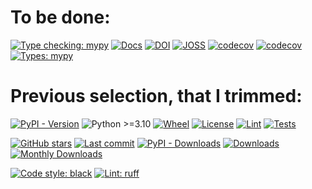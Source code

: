 # To be done:

[![Type checking: mypy](https://img.shields.io/badge/type%20checking-mypy-2a6db2)](https://mypy-lang.org/)
[![Docs](https://readthedocs.org/projects/pythainer/badge/?version=latest)](https://pythainer.readthedocs.io/en/latest/)
[![DOI](https://zenodo.org/badge/DOI/10.5281/zenodo.xxxxxxx.svg)](https://doi.org/10.5281/zenodo.xxxxxxx)
[![JOSS](https://joss.theoj.org/papers/10.xxxxx/status.svg)](https://joss.theoj.org/papers/10.xxxxx)
[![codecov](https://codecov.io/gh/apaolillo/pythainer/branch/main/graph/badge.svg)](https://codecov.io/gh/apaolillo/pythainer)
[![codecov](https://codecov.io/gh/apaolillo/pythainer/branch/main/graph/badge.svg)](https://codecov.io/gh/apaolillo/pythainer)
[![Types: mypy](https://img.shields.io/badge/types-mypy-2a6db2)](http://mypy-lang.org/)

# Previous selection, that I trimmed:

[![PyPI - Version](https://img.shields.io/pypi/v/pythainer)](https://pypi.org/project/pythainer)
![Python >=3.10](https://img.shields.io/badge/python-%E2%89%A53.10-blue)
[![Wheel](https://img.shields.io/pypi/wheel/pythainer)](https://pypi.org/project/pythainer)
[![License](https://img.shields.io/github/license/apaolillo/pythainer)](LICENSE)
[![Lint](https://github.com/apaolillo/pythainer/actions/workflows/codefmt.yml/badge.svg)](https://github.com/apaolillo/pythainer/actions/workflows/codefmt.yml)
[![Tests](https://github.com/apaolillo/pythainer/actions/workflows/tests.yml/badge.svg)](https://github.com/apaolillo/pythainer/actions/workflows/tests.yml)

[![GitHub stars](https://img.shields.io/github/stars/apaolillo/pythainer)](https://github.com/apaolillo/pythainer/stargazers)
[![Last commit](https://img.shields.io/github/last-commit/apaolillo/pythainer)](https://github.com/apaolillo/pythainer/commits/main)
[![PyPI - Downloads](https://img.shields.io/pypi/dm/pythainer)](https://pypi.org/project/pythainer)
[![Downloads](https://static.pepy.tech/badge/pythainer)](https://pepy.tech/project/pythainer)
[![Monthly Downloads](https://static.pepy.tech/badge/pythainer/month)](https://pepy.tech/project/pythainer)

[![Code style: black](https://img.shields.io/badge/code%20style-black-000000.svg)](https://github.com/psf/black)
[![Lint: ruff](https://img.shields.io/badge/lint-ruff-46a2f1)](https://github.com/astral-sh/ruff)
